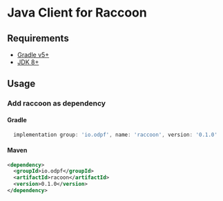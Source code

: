 # Java Client for Raccoon


## Requirements

- [Gradle v5+](https://gradle.org/)
- [JDK 8+](https://openjdk.java.net/projects/jdk8/)

## Usage

### Add raccoon as dependency

#### Gradle

```groovy
  implementation group: 'io.odpf', name: 'raccoon', version: '0.1.0'
```

#### Maven

```xml
<dependency>
  <groupId>io.odpf</groupId>
  <artifactId>racoon</artifactId>
  <version>0.1.0</version>
</dependency>
```